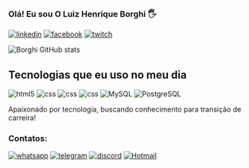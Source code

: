 ### Olá! Eu sou O Luiz Henrique Borghi 🖐️


[![linkedin](https://img.shields.io/badge/LinkedIn-0077B5?style=for-the-badge&logo=linkedin&logoColor=white)](https://www.linkedin.com/in/luiz-henrique-borghi-34812ab4/)
[![facebook](https://img.shields.io/badge/Facebook-1877F2?style=for-the-badge&logo=facebook&logoColor=white)](https://www.facebook.com/luiz.borghi/)
[![twitch](https://img.shields.io/badge/Twitch-9146FF?style=for-the-badge&logo=twitch&logoColor=white)](https://www.twitch.tv/tioborghi)

![Borghi GitHub stats](https://github-readme-stats.vercel.app/api?username=luizborghi&show_icons=true&theme=dracula)

## Tecnologias que eu uso no meu dia

![html5](https://img.shields.io/badge/HTML5-E34F26?style=for-the-badge&logo=html5&logoColor=white)
![css](https://img.shields.io/badge/CSS3-1572B6?style=for-the-badge&logo=css3&logoColor=white)
![css](https://img.shields.io/badge/Lua-2C2D72?style=for-the-badge&logo=lua&logoColor=white)
![css](https://img.shields.io/badge/JavaScript-F7DF1E?style=for-the-badge&logo=javascript&logoColor=black)
![MySQL](https://img.shields.io/badge/-MySQL-black?style=for-the-badge&logo=mysql&logoColor=white)
![PostgreSQL](https://img.shields.io/badge/-PostgreSQL-7289DA?style=for-the-badge&logo=postgresql)

Apaixonado por tecnologia, buscando conhecimento para transição de carreira!


### Contatos:
[![whatsapp](https://img.shields.io/badge/WhatsApp-25D366?style=for-the-badge&logo=whatsapp&logoColor=white)](https://wa.me/5516981172646)
[![telegram](https://img.shields.io/badge/Telegram-2CA5E0?style=for-the-badge&logo=telegram&logoColor=white)](https://t.me/LuizBorghi)
[![discord](https://img.shields.io/badge/Discord-7289DA?style=for-the-badge&logo=discord&logoColor=white)](https://discord.gg/s8waFgzMWA)
[![Hotmail](https://img.shields.io/badge/-Hotmail-0078D4?style=for-the-badge&logo=microsoft-outlook&logoColor=white&link=mailto:luiz.borghi@live.com)](mailto:luiz.borghi@live.com)



